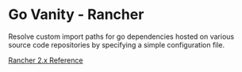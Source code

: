 # Go Vanity - Rancher

Resolve custom import paths for go dependencies hosted on various source code repositories
by specifying a simple configuration file.

[Rancher 2.x Reference](https://rancher.com/docs/rancher/v2.x/en/catalog/creating-apps/)